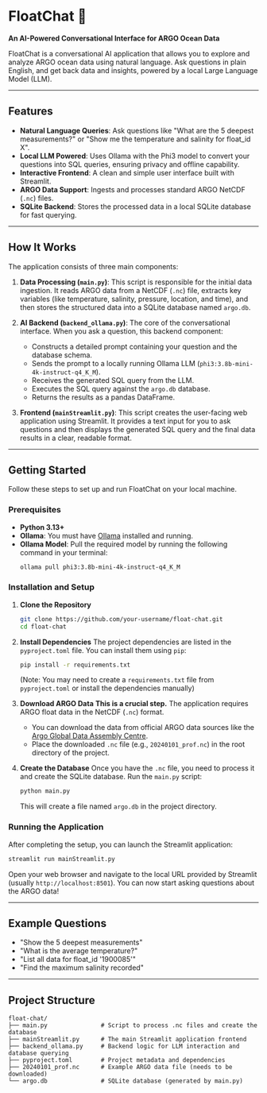 # FloatChat 🌊

**An AI-Powered Conversational Interface for ARGO Ocean Data**

FloatChat is a conversational AI application that allows you to explore and analyze ARGO ocean data using natural language. Ask questions in plain English, and get back data and insights, powered by a local Large Language Model (LLM).

-----

## Features

  * **Natural Language Queries**: Ask questions like "What are the 5 deepest measurements?" or "Show me the temperature and salinity for float\_id X".
  * **Local LLM Powered**: Uses Ollama with the Phi3 model to convert your questions into SQL queries, ensuring privacy and offline capability.
  * **Interactive Frontend**: A clean and simple user interface built with Streamlit.
  * **ARGO Data Support**: Ingests and processes standard ARGO NetCDF (`.nc`) files.
  * **SQLite Backend**: Stores the processed data in a local SQLite database for fast querying.

-----

## How It Works

The application consists of three main components:

1.  **Data Processing (`main.py`)**: This script is responsible for the initial data ingestion. It reads ARGO data from a NetCDF (`.nc`) file, extracts key variables (like temperature, salinity, pressure, location, and time), and then stores the structured data into a SQLite database named `argo.db`.

2.  **AI Backend (`backend_ollama.py`)**: The core of the conversational interface. When you ask a question, this backend component:

      * Constructs a detailed prompt containing your question and the database schema.
      * Sends the prompt to a locally running Ollama LLM (`phi3:3.8b-mini-4k-instruct-q4_K_M`).
      * Receives the generated SQL query from the LLM.
      * Executes the SQL query against the `argo.db` database.
      * Returns the results as a pandas DataFrame.

3.  **Frontend (`mainStreamlit.py`)**: This script creates the user-facing web application using Streamlit. It provides a text input for you to ask questions and then displays the generated SQL query and the final data results in a clear, readable format.

-----

## Getting Started

Follow these steps to set up and run FloatChat on your local machine.

### Prerequisites

  * **Python 3.13+**
  * **Ollama**: You must have [Ollama](https://ollama.com/) installed and running.
  * **Ollama Model**: Pull the required model by running the following command in your terminal:
    ```bash
    ollama pull phi3:3.8b-mini-4k-instruct-q4_K_M
    ```

### Installation and Setup

1.  **Clone the Repository**

    ```bash
    git clone https://github.com/your-username/float-chat.git
    cd float-chat
    ```

2.  **Install Dependencies**
    The project dependencies are listed in the `pyproject.toml` file. You can install them using `pip`:

    ```bash
    pip install -r requirements.txt 
    ```

    (Note: You may need to create a `requirements.txt` file from `pyproject.toml` or install the dependencies manually)

3.  **Download ARGO Data**
    **This is a crucial step.** The application requires ARGO float data in the NetCDF (`.nc`) format.

      * You can download the data from official ARGO data sources like the [Argo Global Data Assembly Centre](https://argo.ucsd.edu/).
      * Place the downloaded `.nc` file (e.g., `20240101_prof.nc`) in the root directory of the project.

4.  **Create the Database**
    Once you have the `.nc` file, you need to process it and create the SQLite database. Run the `main.py` script:

    ```bash
    python main.py
    ```

    This will create a file named `argo.db` in the project directory.

### Running the Application

After completing the setup, you can launch the Streamlit application:

```bash
streamlit run mainStreamlit.py
```

Open your web browser and navigate to the local URL provided by Streamlit (usually `http://localhost:8501`). You can now start asking questions about the ARGO data\!

-----

## Example Questions

  * "Show the 5 deepest measurements"
  * "What is the average temperature?"
  * "List all data for float\_id '1900085'"
  * "Find the maximum salinity recorded"

-----

## Project Structure

```
float-chat/
├── main.py               # Script to process .nc files and create the database
├── mainStreamlit.py      # The main Streamlit application frontend
├── backend_ollama.py     # Backend logic for LLM interaction and database querying
├── pyproject.toml        # Project metadata and dependencies
├── 20240101_prof.nc      # Example ARGO data file (needs to be downloaded)
└── argo.db               # SQLite database (generated by main.py)
```